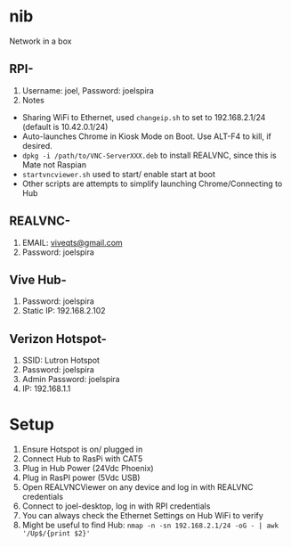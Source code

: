 # nib
Network in a box

## RPI-
1. Username: joel, Password: joelspira
2. Notes
  + Sharing WiFi to Ethernet, used `changeip.sh` to set to 192.168.2.1/24 (default is 10.42.0.1/24)
  + Auto-launches Chrome in Kiosk Mode on Boot.  Use ALT-F4 to kill, if desired.
  + `dpkg -i /path/to/VNC-ServerXXX.deb` to install REALVNC, since this is Mate not Raspian
  + `startvncviewer.sh` used to start/ enable start at boot
  + Other scripts are attempts to simplify launching Chrome/Connecting to Hub

## REALVNC- 
1. EMAIL: viveqts@gmail.com
2. Password: joelspira

## Vive Hub- 
1. Password: joelspira
2. Static IP: 192.168.2.102

## Verizon Hotspot- 
1. SSID: Lutron Hotspot
2. Password: joelspira
3. Admin Password: joelspira
4. IP: 192.168.1.1

# Setup
1. Ensure Hotspot is on/ plugged in
2. Connect Hub to RasPi with CAT5
3. Plug in Hub Power (24Vdc Phoenix)
4. Plug in RasPI power (5Vdc USB)
5. Open REALVNCViewer on any device and log in with REALVNC credentials
6. Connect to joel-desktop, log in with RPI credentials
7. You can always check the Ethernet Settings on Hub WiFi to verify
8. Might be useful to find Hub: `nmap -n -sn 192.168.2.1/24 -oG - | awk '/Up$/{print $2}'`
